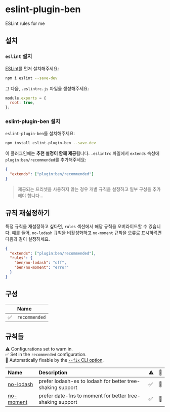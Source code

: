 # eslint-plugin-ben

ESLint rules for me

## 설치

### `eslint` 설치

[ESLint](https://eslint.org/)를 먼저 설치해주세요:

```sh
npm i eslint --save-dev
```

그 다음, `.eslintrc.js` 파일을 생성해주세요:

```javascript
module.exports = {
  root: true,
};
```

### eslint-plugin-ben 설치

`eslint-plugin-ben`를 설치해주세요:

```sh
npm install eslint-plugin-ben --save-dev
```

이 플러그인에는 **추천 설정이 함께 제공**됩니다. `.eslintrc` 파일에서 `extends` 속성에 `plugin:ben/recommended`를 추가해주세요:

```json
{
  "extends": ["plugin:ben/recommended"]
}
```

> 제공되는 프리셋을 사용하지 않는 경우 개별 규칙을 설정하고 일부 구성을 추가해야 합니다...

## 규칙 재설정하기

특정 규칙을 재설정하고 싶다면, `rules` 섹션에서 해당 규칙을 오버라이드할 수 있습니다. 예를 들어, `no-lodash` 규칙을 비활성화하고 `no-moment` 규칙을 오류로 표시하려면 다음과 같이 설정하세요.

```json
{
  "extends": ["plugin:ben/recommended"],
  "rules": {
    "ben/no-lodash": "off",
    "ben/no-moment": "error"
  }
}
```

## 구성

<!-- prettier-ignore-start -->

<!-- begin auto-generated configs list -->

|    | Name          |
| :- | :------------ |
| ✅  | `recommended` |

<!-- end auto-generated configs list -->

<!-- prettier-ignore-end -->

## 규칙들

<!-- prettier-ignore-start -->

<!-- begin auto-generated rules list -->

⚠️ Configurations set to warn in.\
✅ Set in the `recommended` configuration.\
🔧 Automatically fixable by the [`--fix` CLI option](https://eslint.org/docs/user-guide/command-line-interface#--fix).

| Name                                 | Description                                                | ⚠️ | 🔧 |
| :----------------------------------- | :--------------------------------------------------------- | :- | :- |
| [no-lodash](docs/rules/no-lodash.md) | prefer lodash-es to lodash for better tree-shaking support | ✅  | 🔧 |
| [no-moment](docs/rules/no-moment.md) | prefer date-fns to moment for better tree-shaking support  | ✅  | 🔧 |

<!-- end auto-generated rules list -->

<!-- prettier-ignore-end -->
